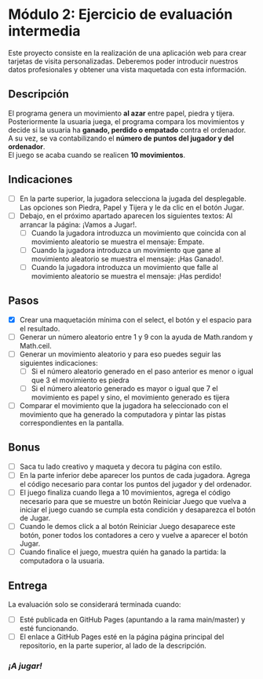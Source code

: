 # Módulo 2: Ejercicio de evaluación intermedia

Este proyecto consiste en la realización de una aplicación web para crear tarjetas de visita personalizadas. Deberemos poder introducir nuestros datos profesionales y obtener una vista maquetada con esta información.

## Descripción
El programa genera un movimiento **al azar** entre papel, piedra y tijera.  
Posteriormente la usuaria juega, el programa compara los movimientos y decide si la usuaria ha **ganado, perdido o empatado** contra el ordenador.  
A su vez, se va contabilizando el **número de puntos del jugador y del ordenador**.  
El juego se acaba cuando se realicen **10 movimientos**.

## Indicaciones
- [ ] En la parte superior, la jugadora selecciona la jugada del desplegable. Las opciones son Piedra, Papel y Tijera y le da clic en el botón Jugar.  
- [ ] Debajo, en el próximo apartado aparecen los siguientes textos:
Al arrancar la página: ¡Vamos a Jugar!.
   - [ ] Cuando la jugadora introduzca un movimiento que coincida con al movimiento aleatorio se
muestra el mensaje: Empate.
   - [ ] Cuando la jugadora introduzca un movimiento que gane al movimiento aleatorio se muestra el mensaje: ¡Has Ganado!.
   - [ ] Cuando la jugadora introduzca un movimiento que falle al movimiento aleatorio se muestra el mensaje: ¡Has perdido!

## Pasos 
- [x] Crear una maquetación mínima con el select, el botón y el espacio para el resultado.
- [ ] Generar un número aleatorio entre 1 y 9 con la ayuda de Math.random y Math.ceil.
- [ ] Generar un movimiento aleatorio y para eso puedes seguir las siguientes indicaciones:
   - [ ] Si el número aleatorio generado en el paso anterior es menor o igual que 3 el movimiento es piedra
   - [ ] Si el número aleatorio generado es mayor o igual que 7 el movimiento es papel y sino, el movimiento generado es tijera
- [ ] Comparar el movimiento que la jugadora ha seleccionado con el movimiento que ha generado la
computadora y pintar las pistas correspondientes en la pantalla.

## Bonus
- [ ] Saca tu lado creativo y maqueta y decora tu página con estilo.
- [ ] En la parte inferior debe aparecer los puntos de cada jugadora. Agrega el código necesario para contar los puntos del jugador y del ordenador.
- [ ] El juego finaliza cuando llega a 10 movimientos, agrega el código necesario para que se muestre un botón Reiniciar Juego que vuelva a iniciar el juego cuando se cumpla esta condición y desaparezca el botón de Jugar.
- [ ] Cuando le demos click a al botón Reiniciar Juego desaparece este botón, poner todos los contadores a cero y vuelve a aparecer el botón Jugar.
- [ ] Cuando finalice el juego, muestra quién ha ganado la partida: la computadora o la usuaria.

## Entrega
La evaluación solo se considerará terminada cuando:
- [ ] Esté publicada en GitHub Pages (apuntando a la rama main/master) y esté funcionando.
- [ ] El enlace a GitHub Pages esté en la página página principal del repositorio, en la parte superior, al lado de la descripción.

### *¡A jugar!*